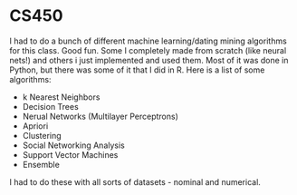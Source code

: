 # CS450

I had to do a bunch of different machine learning/dating mining algorithms for this class. Good fun. Some I completely made from scratch (like neural nets!) and others i just implemented and used them. Most of it was done in Python, but there was some of it that I did in R. Here is a list of some algorithms:

- k Nearest Neighbors
- Decision Trees
- Nerual Networks (Multilayer Perceptrons)
- Apriori
- Clustering
- Social Networking Analysis
- Support Vector Machines
- Ensemble

I had to do these with all sorts of datasets - nominal and numerical. 
